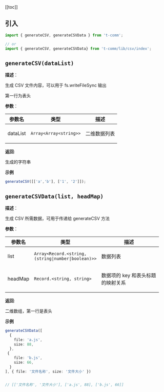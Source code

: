 [[toc]]

<h2>引入</h2>

```ts
import { generateCSV, generateCSVData } from 't-comm';

// or
import { generateCSV, generateCSVData} from 't-comm/lib/csv/index';
```


## `generateCSV(dataList)` 


**描述**：<p>生成 CSV 文件内容，可以用于 fs.writeFileSync 输出</p>
<p>第一行为表头</p>

**参数**：


| 参数名 | 类型 | 描述 |
| --- | --- | --- |
| dataList | <code>Array&lt;Array&lt;string&gt;&gt;</code> | <p>二维数据列表</p> |

**返回**: <p>生成的字符串</p>

**示例**

```ts
generateCSV([['a','b'], ['1', '2']]);
```
<a name="generateCSVData"></a>

## `generateCSVData(list, headMap)` 


**描述**：<p>生成 CSV 所需数据，可用于传递给 generateCSV 方法</p>

**参数**：


| 参数名 | 类型 | 描述 |
| --- | --- | --- |
| list | <code>Array&lt;Record.&lt;string, (string\|number\|boolean)&gt;&gt;</code> | <p>数据列表</p> |
| headMap | <code>Record.&lt;string, string&gt;</code> | <p>数据项的 key 和表头标题的映射关系</p> |

**返回**: <p>二维数组，第一行是表头</p>

**示例**

```ts
generateCSVData([
  {
    file: 'a.js',
    size: 88,
  },
 {
    file: 'b.js',
    size: 66,
  }
], { file: '文件名称', size: '文件大小' })


// [['文件名称', '文件大小'], ['a.js', 88], ['b.js', 66]]
```
